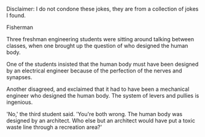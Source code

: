 Disclaimer: I do not condone these jokes, they are from a collection of jokes I found.

Fisherman

Three freshman engineering students were sitting around talking between classes, when one brought up the question of who designed the human body.

One of the students insisted that the human body must have been designed by an electrical engineer because of the perfection of the nerves and synapses.

Another disagreed, and exclaimed that it had to have been a mechanical engineer who designed the human body. The system of levers and pullies is ingenious.

'No,' the third student said. 'You're both wrong. The human body was designed by an architect. Who else but an architect would have put a toxic waste line through a recreation area?'

